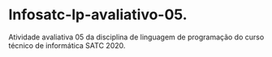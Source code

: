 # Infosatc-lp-avaliativo-05.
Atividade avaliativa 05 da disciplina de linguagem de programação do curso técnico de informática SATC 2020.

